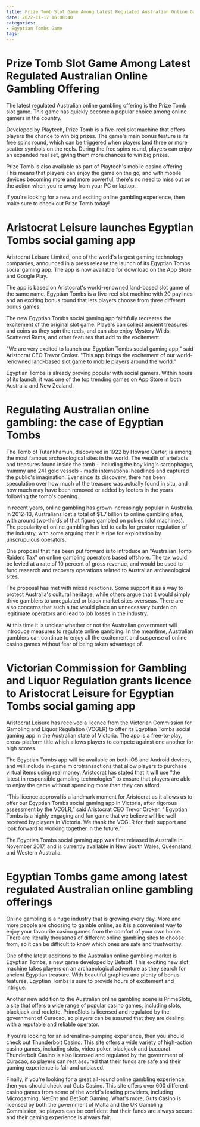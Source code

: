 ```yaml
---
title: Prize Tomb Slot Game Among Latest Regulated Australian Online Gambling Offering
date: 2022-11-17 16:08:40
categories:
- Egyptian Tombs Game
tags:
---
```



#  Prize Tomb Slot Game Among Latest Regulated Australian Online Gambling Offering

The latest regulated Australian online gambling offering is the Prize Tomb slot game. This game has quickly become a popular choice among online gamers in the country.

Developed by Playtech, Prize Tomb is a five-reel slot machine that offers players the chance to win big prizes. The game's main bonus feature is its free spins round, which can be triggered when players land three or more scatter symbols on the reels. During the free spins round, players can enjoy an expanded reel set, giving them more chances to win big prizes.

Prize Tomb is also available as part of Playtech's mobile casino offering. This means that players can enjoy the game on the go, and with mobile devices becoming more and more powerful, there's no need to miss out on the action when you're away from your PC or laptop.

If you're looking for a new and exciting online gambling experience, then make sure to check out Prize Tomb today!

#  Aristocrat Leisure launches Egyptian Tombs social gaming app

Aristocrat Leisure Limited, one of the world's largest gaming technology companies, announced in a press release the launch of its Egyptian Tombs social gaming app. The app is now available for download on the App Store and Google Play.

The app is based on Aristocrat's world-renowned land-based slot game of the same name. Egyptian Tombs is a five-reel slot machine with 20 paylines and an exciting bonus round that lets players choose from three different bonus games.

The new Egyptian Tombs social gaming app faithfully recreates the excitement of the original slot game. Players can collect ancient treasures and coins as they spin the reels, and can also enjoy Mystery Wilds, Scattered Rams, and other features that add to the excitement.

"We are very excited to launch our Egyptian Tombs social gaming app," said Aristocrat CEO Trevor Croker. "This app brings the excitement of our world-renowned land-based slot game to mobile players around the world."

Egyptian Tombs is already proving popular with social gamers. Within hours of its launch, it was one of the top trending games on App Store in both Australia and New Zealand.

#  Regulating Australian online gambling: the case of Egyptian Tombs

The Tomb of Tutankhamun, discovered in 1922 by Howard Carter, is among the most famous archaeological sites in the world. The wealth of artefacts and treasures found inside the tomb - including the boy king's sarcophagus, mummy and 241 gold vessels - made international headlines and captured the public's imagination. Ever since its discovery, there has been speculation over how much of the treasure was actually found in situ, and how much may have been removed or added by looters in the years following the tomb's opening.

In recent years, online gambling has grown increasingly popular in Australia. In 2012-13, Australians lost a total of $1.7 billion to online gambling sites, with around two-thirds of that figure gambled on pokies (slot machines). The popularity of online gambling has led to calls for greater regulation of the industry, with some arguing that it is ripe for exploitation by unscrupulous operators.

One proposal that has been put forward is to introduce an "Australian Tomb Raiders Tax" on online gambling operators based offshore. The tax would be levied at a rate of 10 percent of gross revenue, and would be used to fund research and recovery operations related to Australian archaeological sites.

The proposal has met with mixed reactions. Some support it as a way to protect Australia's cultural heritage, while others argue that it would simply drive gamblers to unregulated or black market sites overseas. There are also concerns that such a tax would place an unnecessary burden on legitimate operators and lead to job losses in the industry.

At this time it is unclear whether or not the Australian government will introduce measures to regulate online gambling. In the meantime, Australian gamblers can continue to enjoy all the excitement and suspense of online casino games without fear of being taken advantage of.

#  Victorian Commission for Gambling and Liquor Regulation grants licence to Aristocrat Leisure for Egyptian Tombs social gaming app

Aristocrat Leisure has received a licence from the Victorian Commission for Gambling and Liquor Regulation (VCGLR) to offer its Egyptian Tombs social gaming app in the Australian state of Victoria. The app is a free-to-play, cross-platform title which allows players to compete against one another for high scores.

The Egyptian Tombs app will be available on both iOS and Android devices, and will include in-game microtransactions that allow players to purchase virtual items using real money. Aristocrat has stated that it will use “the latest in responsible gambling technologies” to ensure that players are able to enjoy the game without spending more than they can afford.

“This licence approval is a landmark moment for Aristocrat as it allows us to offer our Egyptian Tombs social gaming app in Victoria, after rigorous assessment by the VCGLR,” said Aristocrat CEO Trevor Croker. “ Egyptian Tombs is a highly engaging and fun game that we believe will be well received by players in Victoria. We thank the VCGLR for their support and look forward to working together in the future.”

The Egyptian Tombs social gaming app was first released in Australia in November 2017, and is currently available in New South Wales, Queensland, and Western Australia.

#  Egyptian Tombs game among latest regulated Australian online gambling offerings

Online gambling is a huge industry that is growing every day. More and more people are choosing to gamble online, as it is a convenient way to enjoy your favourite casino games from the comfort of your own home. There are literally thousands of different online gambling sites to choose from, so it can be difficult to know which ones are safe and trustworthy.

One of the latest additions to the Australian online gambling market is Egyptian Tombs, a new game developed by Betsoft. This exciting new slot machine takes players on an archaeological adventure as they search for ancient Egyptian treasure. With beautiful graphics and plenty of bonus features, Egyptian Tombs is sure to provide hours of excitement and intrigue.

Another new addition to the Australian online gambling scene is PrimeSlots, a site that offers a wide range of popular casino games, including slots, blackjack and roulette. PrimeSlots is licensed and regulated by the government of Curacao, so players can be assured that they are dealing with a reputable and reliable operator.

If you're looking for an adrenaline-pumping experience, then you should check out Thunderbolt Casino. This site offers a wide variety of high-action casino games, including slots, video poker, blackjack and baccarat. Thunderbolt Casino is also licensed and regulated by the government of Curacao, so players can rest assured that their funds are safe and their gaming experience is fair and unbiased.

Finally, if you're looking for a great all-round online gambling experience, then you should check out Guts Casino. This site offers over 600 different casino games from some of the world's leading providers, including Microgaming, NetEnt and BetSoft Gaming. What's more, Guts Casino is licensed by both the government of Malta and the UK Gambling Commission, so players can be confident that their funds are always secure and their gaming experience is always fair.